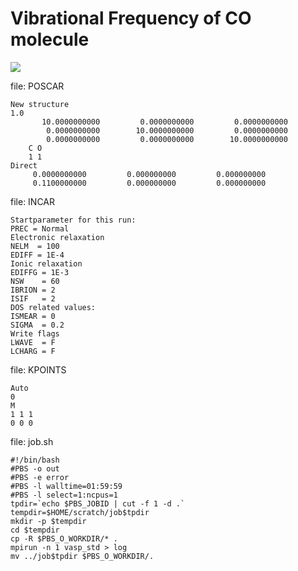 # Vibrational Frequency of CO molecule
<img src="https://render.githubusercontent.com/render/math?math=\omega=\sqrt{ \alpha \left(\frac{m_C \plus m_O}{m_C m_O}\right)}">


file: POSCAR
```
New structure
1.0
       10.0000000000         0.0000000000         0.0000000000
        0.0000000000        10.0000000000         0.0000000000
        0.0000000000         0.0000000000        10.0000000000
    C O
    1 1
Direct
     0.0000000000         0.000000000         0.000000000
     0.1100000000         0.000000000         0.000000000
```

file: INCAR
```
Startparameter for this run:
PREC = Normal
Electronic relaxation
NELM  = 100
EDIFF = 1E-4
Ionic relaxation
EDIFFG = 1E-3
NSW    = 60
IBRION = 2
ISIF   = 2
DOS related values:
ISMEAR = 0
SIGMA  = 0.2
Write flags
LWAVE  = F
LCHARG = F
```

file: KPOINTS
```
Auto
0
M
1 1 1
0 0 0
```

file: job.sh
```
#!/bin/bash
#PBS -o out
#PBS -e error
#PBS -l walltime=01:59:59
#PBS -l select=1:ncpus=1
tpdir=`echo $PBS_JOBID | cut -f 1 -d .`
tempdir=$HOME/scratch/job$tpdir
mkdir -p $tempdir
cd $tempdir
cp -R $PBS_O_WORKDIR/* .
mpirun -n 1 vasp_std > log
mv ../job$tpdir $PBS_O_WORKDIR/.
```
